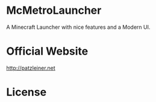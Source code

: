    McMetroLauncher
=====================

A Minecraft Launcher with nice features and a Modern UI.


  Official Website
=====================
http://patzleiner.net

  License
=====================
